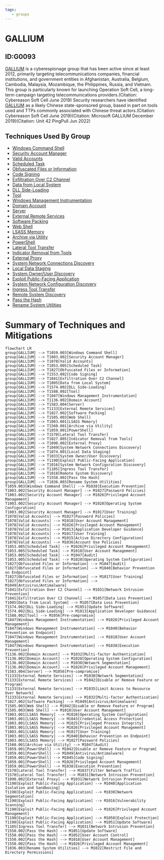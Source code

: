 ```yaml
---
tags:
   - groups
---
```

# GALLIUM
## ID:G0093
[GALLIUM](/mitre/groups/G0093) is a cyberespionage group that has been active since at least 2012, primarily targeting telecommunications companies, financial institutions, and government entities in Afghanistan, Australia, Belgium, Cambodia, Malaysia, Mozambique, the Philippines, Russia, and Vietnam. This group is particularly known for launching Operation Soft Cell, a long-term campaign targeting telecommunications providers.(Citation: Cybereason Soft Cell June 2019) Security researchers have identified [GALLIUM](/mitre/groups/G0093) as a likely Chinese state-sponsored group, based in part on tools used and TTPs commonly associated with Chinese threat actors.(Citation: Cybereason Soft Cell June 2019)(Citation: Microsoft GALLIUM December 2019)(Citation: Unit 42 PingPull Jun 2022)
## Techniques Used By Group
* [Windows Command Shell](techniques/T1059/003)
* [Security Account Manager](techniques/T1003/002)
* [Valid Accounts](techniques/T1078)
* [Scheduled Task](techniques/T1053/005)
* [Obfuscated Files or Information](techniques/T1027)
* [Code Signing](techniques/T1553/002)
* [Exfiltration Over C2 Channel](techniques/T1041)
* [Data from Local System](techniques/T1005)
* [DLL Side-Loading](techniques/T1574/002)
* [Tool](techniques/T1588/002)
* [Windows Management Instrumentation](techniques/T1047)
* [Domain Account](techniques/T1136/002)
* [Server](techniques/T1583/004)
* [External Remote Services](techniques/T1133)
* [Software Packing](techniques/T1027/002)
* [Web Shell](techniques/T1505/003)
* [LSASS Memory](techniques/T1003/001)
* [Archive via Utility](techniques/T1560/001)
* [PowerShell](techniques/T1059/001)
* [Lateral Tool Transfer](techniques/T1570)
* [Indicator Removal from Tools](techniques/T1027/005)
* [External Proxy](techniques/T1090/002)
* [System Network Connections Discovery](techniques/T1049)
* [Local Data Staging](techniques/T1074/001)
* [System Owner/User Discovery](techniques/T1033)
* [Exploit Public-Facing Application](techniques/T1190)
* [System Network Configuration Discovery](techniques/T1016)
* [Ingress Tool Transfer](techniques/T1105)
* [Remote System Discovery](techniques/T1018)
* [Pass the Hash](techniques/T1550/002)
* [Rename System Utilities](techniques/T1036/003)

# Summary of Techniques and Mitigations
```mermaid
flowchart LR
group[GALLIUM] --> T1059.003[Windows Command Shell]
group[GALLIUM] --> T1003.002[Security Account Manager]
group[GALLIUM] --> T1078[Valid Accounts]
group[GALLIUM] --> T1053.005[Scheduled Task]
group[GALLIUM] --> T1027[Obfuscated Files or Information]
group[GALLIUM] --> T1553.002[Code Signing]
group[GALLIUM] --> T1041[Exfiltration Over C2 Channel]
group[GALLIUM] --> T1005[Data from Local System]
group[GALLIUM] --> T1574.002[DLL Side-Loading]
group[GALLIUM] --> T1588.002[Tool]
group[GALLIUM] --> T1047[Windows Management Instrumentation]
group[GALLIUM] --> T1136.002[Domain Account]
group[GALLIUM] --> T1583.004[Server]
group[GALLIUM] --> T1133[External Remote Services]
group[GALLIUM] --> T1027.002[Software Packing]
group[GALLIUM] --> T1505.003[Web Shell]
group[GALLIUM] --> T1003.001[LSASS Memory]
group[GALLIUM] --> T1560.001[Archive via Utility]
group[GALLIUM] --> T1059.001[PowerShell]
group[GALLIUM] --> T1570[Lateral Tool Transfer]
group[GALLIUM] --> T1027.005[Indicator Removal from Tools]
group[GALLIUM] --> T1090.002[External Proxy]
group[GALLIUM] --> T1049[System Network Connections Discovery]
group[GALLIUM] --> T1074.001[Local Data Staging]
group[GALLIUM] --> T1033[System Owner/User Discovery]
group[GALLIUM] --> T1190[Exploit Public-Facing Application]
group[GALLIUM] --> T1016[System Network Configuration Discovery]
group[GALLIUM] --> T1105[Ingress Tool Transfer]
group[GALLIUM] --> T1018[Remote System Discovery]
group[GALLIUM] --> T1550.002[Pass the Hash]
group[GALLIUM] --> T1036.003[Rename System Utilities]
T1059.003[Windows Command Shell] --> M1038[Execution Prevention]
T1003.002[Security Account Manager] --> M1027[Password Policies]
T1003.002[Security Account Manager] --> M1026[Privileged Account Management]
T1003.002[Security Account Manager] --> M1028[Operating System Configuration]
T1003.002[Security Account Manager] --> M1017[User Training]
T1078[Valid Accounts] --> M1027[Password Policies]
T1078[Valid Accounts] --> M1018[User Account Management]
T1078[Valid Accounts] --> M1026[Privileged Account Management]
T1078[Valid Accounts] --> M1013[Application Developer Guidance]
T1078[Valid Accounts] --> M1017[User Training]
T1078[Valid Accounts] --> M1015[Active Directory Configuration]
T1078[Valid Accounts] --> M1036[Account Use Policies]
T1053.005[Scheduled Task] --> M1026[Privileged Account Management]
T1053.005[Scheduled Task] --> M1018[User Account Management]
T1053.005[Scheduled Task] --> M1047[Audit]
T1053.005[Scheduled Task] --> M1028[Operating System Configuration]
T1027[Obfuscated Files or Information] --> M1047[Audit]
T1027[Obfuscated Files or Information] --> M1040[Behavior Prevention on Endpoint]
T1027[Obfuscated Files or Information] --> M1017[User Training]
T1027[Obfuscated Files or Information] --> M1049[Antivirus/Antimalware]
T1041[Exfiltration Over C2 Channel] --> M1031[Network Intrusion Prevention]
T1041[Exfiltration Over C2 Channel] --> M1057[Data Loss Prevention]
T1005[Data from Local System] --> M1057[Data Loss Prevention]
T1574.002[DLL Side-Loading] --> M1051[Update Software]
T1574.002[DLL Side-Loading] --> M1013[Application Developer Guidance]
T1588.002[Tool] --> M1056[Pre-compromise]
T1047[Windows Management Instrumentation] --> M1026[Privileged Account Management]
T1047[Windows Management Instrumentation] --> M1040[Behavior Prevention on Endpoint]
T1047[Windows Management Instrumentation] --> M1018[User Account Management]
T1047[Windows Management Instrumentation] --> M1038[Execution Prevention]
T1136.002[Domain Account] --> M1032[Multi-factor Authentication]
T1136.002[Domain Account] --> M1028[Operating System Configuration]
T1136.002[Domain Account] --> M1030[Network Segmentation]
T1136.002[Domain Account] --> M1026[Privileged Account Management]
T1583.004[Server] --> M1056[Pre-compromise]
T1133[External Remote Services] --> M1030[Network Segmentation]
T1133[External Remote Services] --> M1042[Disable or Remove Feature or Program]
T1133[External Remote Services] --> M1035[Limit Access to Resource Over Network]
T1133[External Remote Services] --> M1032[Multi-factor Authentication]
T1027.002[Software Packing] --> M1049[Antivirus/Antimalware]
T1505.003[Web Shell] --> M1042[Disable or Remove Feature or Program]
T1505.003[Web Shell] --> M1018[User Account Management]
T1003.001[LSASS Memory] --> M1028[Operating System Configuration]
T1003.001[LSASS Memory] --> M1043[Credential Access Protection]
T1003.001[LSASS Memory] --> M1025[Privileged Process Integrity]
T1003.001[LSASS Memory] --> M1026[Privileged Account Management]
T1003.001[LSASS Memory] --> M1017[User Training]
T1003.001[LSASS Memory] --> M1040[Behavior Prevention on Endpoint]
T1003.001[LSASS Memory] --> M1027[Password Policies]
T1560.001[Archive via Utility] --> M1047[Audit]
T1059.001[PowerShell] --> M1042[Disable or Remove Feature or Program]
T1059.001[PowerShell] --> M1049[Antivirus/Antimalware]
T1059.001[PowerShell] --> M1045[Code Signing]
T1059.001[PowerShell] --> M1026[Privileged Account Management]
T1059.001[PowerShell] --> M1038[Execution Prevention]
T1570[Lateral Tool Transfer] --> M1037[Filter Network Traffic]
T1570[Lateral Tool Transfer] --> M1031[Network Intrusion Prevention]
T1090.002[External Proxy] --> M1031[Network Intrusion Prevention]
T1190[Exploit Public-Facing Application] --> M1048[Application Isolation and Sandboxing]
T1190[Exploit Public-Facing Application] --> M1030[Network Segmentation]
T1190[Exploit Public-Facing Application] --> M1016[Vulnerability Scanning]
T1190[Exploit Public-Facing Application] --> M1026[Privileged Account Management]
T1190[Exploit Public-Facing Application] --> M1050[Exploit Protection]
T1190[Exploit Public-Facing Application] --> M1051[Update Software]
T1105[Ingress Tool Transfer] --> M1031[Network Intrusion Prevention]
T1550.002[Pass the Hash] --> M1051[Update Software]
T1550.002[Pass the Hash] --> M1052[User Account Control]
T1550.002[Pass the Hash] --> M1018[User Account Management]
T1550.002[Pass the Hash] --> M1026[Privileged Account Management]
T1036.003[Rename System Utilities] --> M1022[Restrict File and Directory Permissions]
```